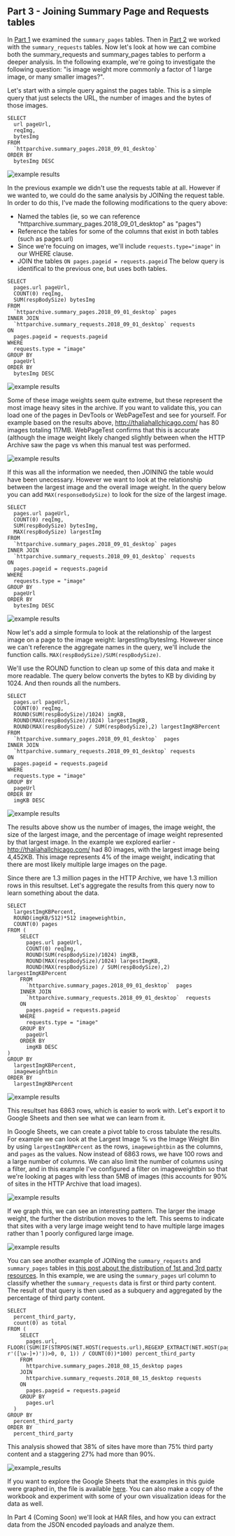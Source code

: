 Part 3 - Joining Summary Page and Requests tables
-------------------

In [Part 1](./guided_tour_summary_pages.md) we examined the `summary_pages` tables. Then in [Part 2](./guided_tour_summary_pages.md) we worked with the `summary_requests` tables. Now let's look at how we can combine both the summary_requests and summary_pages tables to perform a deeper analysis. In the following example, we're going to investigate the following question:
  "is image weight more commonly a factor of 1 large image, or many smaller images?".

Let's start with a simple query against the pages table. This is a simple query that just selects the URL, the number of images and the bytes of those images.

```
SELECT
  url pageUrl,
  reqImg,
  bytesImg
FROM
  `httparchive.summary_pages.2018_09_01_desktop`
ORDER BY
  bytesImg DESC
```
![example results](./images/guided_tour_summary_requests_pages_join_example1.jpg)


In the previous example we didn't use the requests table at all. However if we wanted to, we could do the same analysis by JOINing the request table. In order to do this, I've made the following modifications to the query above:
* Named the tables (ie, so we can reference "httparchive.summary_pages.2018_09_01_desktop" as "pages")
* Reference the tables for some of the columns that exist in both tables (such as pages.url)
* Since we're focuing on images, we'll include `requests.type="image"` in our WHERE clause.
* JOIN the tables `ON pages.pageid = requests.pageid`
The below query is identifical to the previous one, but uses both tables.

```
SELECT
  pages.url pageUrl,
  COUNT(0) reqImg,
  SUM(respBodySize) bytesImg
FROM
  `httparchive.summary_pages.2018_09_01_desktop` pages
INNER JOIN
  `httparchive.summary_requests.2018_09_01_desktop` requests
ON
  pages.pageid = requests.pageid
WHERE
  requests.type = "image"
GROUP BY
  pageUrl
ORDER BY
  bytesImg DESC
```
![example results](./images/guided_tour_summary_requests_pages_join_example2.jpg)

Some of these image weights seem quite extreme, but these represent the most image heavy sites in the archive. If you want to validate this, you can load one of the pages in DevTools or WebPageTest and see for yourself.  For example based on the results above,  http://thaliahallchicago.com/ has 80 images totaling 117MB. WebPageTest confirms that this is accurate (although the image weight likely changed slightly between when the HTTP Archive saw the page vs when this manual test was performed.

![example results](./images/guided_tour_summary_requests_pages_join_example2_wpt.jpg)

If this was all the information we needed, then JOINING the table would have been unecessary. However we want to look at the relationship between the largest image and the overall image weight. In the query below you can add `MAX(responseBodySize)` to look for the size of the largest image.

```
SELECT
  pages.url pageUrl,
  COUNT(0) reqImg,
  SUM(respBodySize) bytesImg,
  MAX(respBodySize) largestImg
FROM
  `httparchive.summary_pages.2018_09_01_desktop` pages
INNER JOIN
  `httparchive.summary_requests.2018_09_01_desktop` requests
ON
  pages.pageid = requests.pageid
WHERE
  requests.type = "image"
GROUP BY
  pageUrl
ORDER BY
  bytesImg DESC
```
![example results](./images/guided_tour_summary_requests_pages_join_example3.jpg)

Now let's add a simple formula to look at the relationship of the largest image on a page to the image weight:  largestImg/bytesImg. However since we can't reference the aggregate names in the query, we'll include the function calls. `MAX(respBodySize)/SUM(respBodySize)`.

We'll use the ROUND function to clean up some of this data and make it more readable. The query below converts the bytes to KB by dividing by 1024.  And then rounds all the numbers.

```
SELECT
  pages.url pageUrl,
  COUNT(0) reqImg,
  ROUND(SUM(respBodySize)/1024) imgKB,
  ROUND(MAX(respBodySize)/1024) largestImgKB,
  ROUND(MAX(respBodySize) / SUM(respBodySize),2) largestImgKBPercent
FROM
  `httparchive.summary_pages.2018_09_01_desktop`  pages
INNER JOIN
  `httparchive.summary_requests.2018_09_01_desktop` requests
ON
  pages.pageid = requests.pageid
WHERE
  requests.type = "image"
GROUP BY
  pageUrl
ORDER BY
  imgKB DESC
```

![example results](./images/guided_tour_summary_requests_pages_join_example4.jpg)

The results above show us the number of images, the image weight, the size of the largest image, and the percentage of image weight represented by that largest image. In the example we explored earlier - http://thaliahallchicago.com/ had 80 images, with the largest image being 4,452KB.   This image represents 4% of the image weight, indicating that there are most likely multiple large images on the page.

Since there are 1.3 million pages in the HTTP Archive, we have 1.3 million rows in this resultset. Let's aggregate the results from this query now to learn something about the data.

```
SELECT
  largestImgKBPercent,
  ROUND(imgKB/512)*512 imageweightbin,
  COUNT(0) pages
FROM (
    SELECT
      pages.url pageUrl,
      COUNT(0) reqImg,
      ROUND(SUM(respBodySize)/1024) imgKB,
      ROUND(MAX(respBodySize)/1024) largestImgKB,
      ROUND(MAX(respBodySize) / SUM(respBodySize),2) largestImgKBPercent
    FROM
      `httparchive.summary_pages.2018_09_01_desktop`  pages
    INNER JOIN
      `httparchive.summary_requests.2018_09_01_desktop`  requests
    ON
      pages.pageid = requests.pageid
    WHERE
      requests.type = "image"
    GROUP BY
      pageUrl
    ORDER BY
      imgKB DESC
)
GROUP BY
  largestImgKBPercent,
  imageweightbin
ORDER BY
  largestImgKBPercent
```
![example results](./images/guided_tour_summary_requests_pages_join_example5.jpg)

This resultset has 6863 rows, which is easier to work with. Let's export it to Google Sheets and then see what we can learn from it.

In Google Sheets, we can create a pivot table to cross tabulate the results. For example we can look at the Largest Image % vs the Image Weight Bin by using `largestImgKBPercent` as the rows, `imageweightbin` as the columns, and `pages` as the values. Now instead of 6863 rows, we have 100 rows and a large number of columns. We can also limit the number of columns using a filter, and in this example I've configured a filter on imageweightbin so that we're looking at pages with less than 5MB of images (this accounts for 90% of sites in the HTTP Archive that load images).

![example results](./images/guided_tour_summary_requests_pages_join_example6.jpg)

If we graph this, we can see an interesting pattern. The larger the image weight, the further the distribution moves to the left. This seems to indicate that sites with a very large image weight tend to have multiple large images rather than 1 poorly configured large image.

![example results](./images/guided_tour_summary_requests_pages_join_example7.jpg)

You can see another example of JOINing the `summary_requests` and `summary_pages` tables in [this post about the distribution of 1st and 3rd party resources](https://discuss.httparchive.org/t/what-is-the-distribution-of-1st-party-vs-3rd-party-resources/100/14). In this example, we are using the `summary_pages` url column to classify whether the `summary_requests` data is first or third party content. The result of that query is then used as a subquery and aggregated by the percentage of third party content.

```
SELECT
  percent_third_party,
  count(0) as total
FROM (
    SELECT
      pages.url, FLOOR((SUM(IF(STRPOS(NET.HOST(requests.url),REGEXP_EXTRACT(NET.HOST(pages.url), r'([\w-]+)'))>0, 0, 1)) / COUNT(0))*100) percent_third_party
    FROM
      httparchive.summary_pages.2018_08_15_desktop pages
    JOIN
      httparchive.summary_requests.2018_08_15_desktop requests
    ON
      pages.pageid = requests.pageid
    GROUP BY
      pages.url
  )
GROUP BY
  percent_third_party
ORDER BY
  percent_third_party
```

This analysis showed that 38% of sites have more than 75% third party content and a staggering 27% had more than 90%.

![example_results](https://discourse-cdn-sjc2.com/standard17/uploads/httparchive/original/2X/8/8b22b13c49dafd17b2dcaca9d80eda6a2c41feda.png)

If you want to explore the Google Sheets that the examples in this guide were graphed in, the file is available [here](https://docs.google.com/spreadsheets/d/15Hie8J0XRHcG6OGTRx14p2cAouQcxiq73Hu2dpsgvxM/edit?usp=sharing). You can also make a copy of the workbook and experiment with some of your own visualization ideas for the data as well.

In Part 4 (Coming Soon) we'll look at HAR files, and how you can extract data from the JSON encoded payloads and analyze them.

